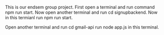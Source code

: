 This is our endsem group project.
First open a terminal and run command npm run start.
Now open another terminal and run cd signupbackend.
Now in this termianl run npm run start.

Open another terminal and run cd gmail-api
run node app.js in this terminal.
